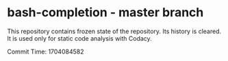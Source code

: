 # bash-completion - master branch

This repository contains frozen state of the repository.
Its history is cleared. It is used only for static code
analysis with Codacy.

Commit Time: 1704084582
